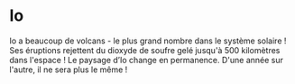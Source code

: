 # Io

Io a beaucoup de volcans - le plus grand nombre dans le système solaire ! Ses
éruptions rejettent du dioxyde de soufre gelé jusqu'à 500 kilomètres dans
l'espace ! Le paysage d’Io change en permanence. D'une année sur l'autre, il ne
sera plus le même !

